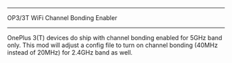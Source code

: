 ***********************************
OP3/3T WiFi Channel Bonding Enabler
***********************************
OnePlus 3(T) devices do ship with
channel bonding enabled for 5GHz
band only. This mod will adjust a
config file to turn on channel
bonding (40MHz instead of 20MHz)
for 2.4GHz band as well.
